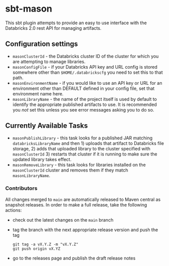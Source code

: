 # sbt-mason
This sbt plugin attempts to provide an easy to use interface with the Databricks 2.0 rest API for
managing artifacts. 

## Configuration settings
* `masonClusterId` - the Databricks cluster ID of the cluster for which you are attempting to manage
libraries.
* `masonConfigFile` - if your Databricks API key and URL config is stored somewhere other than
`$HOME/.databrickscfg` you need to set this to that path.
* `masonEnvironmentName` - if you would like to use an API key or URL for an environment other than
DEFAULT defined in your config file, set that environment name here.
* `masonLibraryName` - the name of the project itself is used by default to identify the
appropriate published artifacts to use. It is recommended you _not_ set this unless you see error
messages asking you to do so.
## Currently Available Tasks
* `masonPublishLibrary` - this task looks for a published JAR matching `databricksLibraryName` and
then 1) uploads that artifact to Databricks file storage, 2) adds that uploaded library to the
cluster specified with `masonClusterId` 3) restarts that cluster if it is running to make sure the
updated library takes effect.
* `masonRemoveLibrary` - this task looks for libraries installed on the `masonClusterId` cluster and
removes them if they match `masonLibraryName`.

### Contributors
All changes merged to `main` are automatically released to Maven central as snapshot releases. In
order to make a full release, take the following actions:
* check out the latest changes on the `main` branch
* tag the branch with the next appropriate release version and push the tag
  
  ```
  git tag -a vX.Y.Z -m "vX.Y.Z"
  git push origin vX.YZ
  ```
  
* go to the releases page and publish the draft release notes
